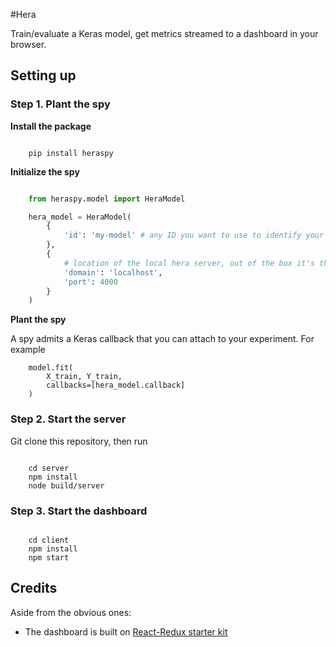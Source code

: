 #Hera

Train/evaluate a Keras model, get metrics streamed to a dashboard in your browser.

## Setting up

### Step 1. Plant the spy

**Install the package**

```

    pip install heraspy

```

**Initialize the spy**

```python

    from heraspy.model import HeraModel

    hera_model = HeraModel(
        {
            'id': 'my-model' # any ID you want to use to identify your model
        },
        {
            # location of the local hera server, out of the box it's the following
            'domain': 'localhost',
            'port': 4000
        }
    )

```

**Plant the spy**

A spy admits a Keras callback that you can attach to your experiment. For example
```
    model.fit(
        X_train, Y_train,
        callbacks=[hera_model.callback]
    )
```

### Step 2. Start the server

Git clone this repository, then run

```

    cd server
    npm install
    node build/server
```


### Step 3. Start the dashboard

```

    cd client
    npm install
    npm start
```


## Credits

Aside from the obvious ones:

- The dashboard is built on [React-Redux starter kit](https://github.com/davezuko/react-redux-starter-kit)
